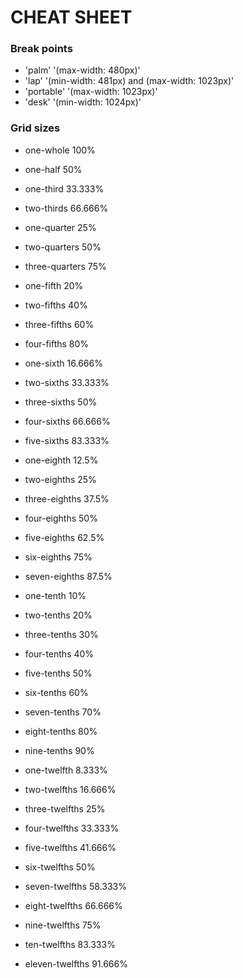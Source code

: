 CHEAT SHEET
===========
### Break points

+ 'palm' '(max-width: 480px)'
+ 'lap' '(min-width: 481px) and (max-width: 1023px)'
+ 'portable' '(max-width: 1023px)'
+ 'desk' '(min-width: 1024px)'

### Grid sizes

+ one-whole			100%


+ one-half			 50%


+ one-third		 33.333%
+ two-thirds	 66.666%


+ one-quarter		 25%
+ two-quarters		 50%
+ three-quarters	 75%


+ one-fifth			 20%
+ two-fifths		 40%
+ three-fifths		 60%
+ four-fifths		 80%


+ one-sixth		 16.666%
+ two-sixths	 33.333%
+ three-sixths		 50%
+ four-sixths	 66.666%
+ five-sixths	 83.333%


+ one-eighth	   12.5%
+ two-eighths		 25%
+ three-eighths	   37.5%
+ four-eighths		 50%
+ five-eighths	   62.5%
+ six-eighths		 75%
+ seven-eighths	   87.5%


+ one-tenth			 10%
+ two-tenths		 20%
+ three-tenths       30%
+ four-tenths        40%
+ five-tenths        50%
+ six-tenths         60%
+ seven-tenths       70%
+ eight-tenths       80%
+ nine-tenths        90%


+ one-twelfth	  8.333%
+ two-twelfths	 16.666%
+ three-twelfths     25%
+ four-twelfths  33.333%
+ five-twelfths  41.666%
+ six-twelfths       50%
+ seven-twelfths 58.333%
+ eight-twelfths 66.666%
+ nine-twelfths      75%
+ ten-twelfths   83.333%
+ eleven-twelfths 91.666%
